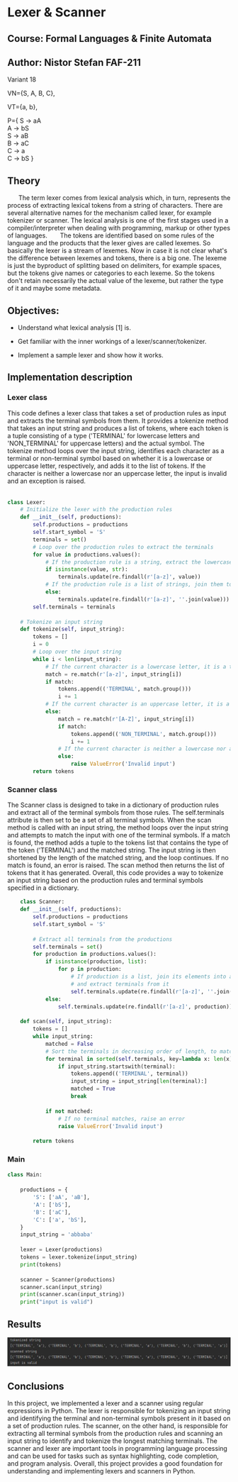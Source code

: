 # Lexer & Scanner
## Course: Formal Languages & Finite Automata
## Author: Nistor Stefan FAF-211
Variant 18

VN={S, A, B, C}, 

VT={a, b}, 

P={ 
    S → aA     
    A → bS    
    S → aB   
    B → aC    
    C → a  
    C → bS
}


## Theory
    The term lexer comes from lexical analysis which, in turn, represents the process of extracting lexical tokens from a string of characters. There are several alternative names for the mechanism called lexer, for example tokenizer or scanner. The lexical analysis is one of the first stages used in a compiler/interpreter when dealing with programming, markup or other types of languages.     The tokens are identified based on some rules of the language and the products that the lexer gives are called lexemes. So basically the lexer is a stream of lexemes. Now in case it is not clear what's the difference between lexemes and tokens, there is a big one. The lexeme is just the byproduct of splitting based on delimiters, for example spaces, but the tokens give names or categories to each lexeme. So the tokens don't retain necessarily the actual value of the lexeme, but rather the type of it and maybe some metadata.

## Objectives:
- Understand what lexical analysis [1] is.

- Get familiar with the inner workings of a lexer/scanner/tokenizer.

- Implement a sample lexer and show how it works.
  

## Implementation description
### Lexer class
This code defines a lexer class that takes a set of production rules as input and extracts the terminal symbols from them. It provides a tokenize method that takes an input string and produces a list of tokens, where each token is a tuple consisting of a type ('TERMINAL' for lowercase letters and 'NON_TERMINAL' for uppercase letters) and the actual symbol. The tokenize method loops over the input string, identifies each character as a terminal or non-terminal symbol based on whether it is a lowercase or uppercase letter, respectively, and adds it to the list of tokens. If the character is neither a lowercase nor an uppercase letter, the input is invalid and an exception is raised.

```python

class Lexer:
    # Initialize the lexer with the production rules
    def __init__(self, productions):
        self.productions = productions
        self.start_symbol = 'S'
        terminals = set()
        # Loop over the production rules to extract the terminals
        for value in productions.values():
            # If the production rule is a string, extract the lowercase letters
            if isinstance(value, str):
                terminals.update(re.findall(r'[a-z]', value))
            # If the production rule is a list of strings, join them together first and then extract the lowercase letters
            else:
                terminals.update(re.findall(r'[a-z]', ''.join(value)))
        self.terminals = terminals

    # Tokenize an input string
    def tokenize(self, input_string):
        tokens = []
        i = 0
        # Loop over the input string
        while i < len(input_string):
            # If the current character is a lowercase letter, it is a terminal symbol
            match = re.match(r'[a-z]', input_string[i])
            if match:
                tokens.append(('TERMINAL', match.group()))
                i += 1
            # If the current character is an uppercase letter, it is a non-terminal symbol
            else:
                match = re.match(r'[A-Z]', input_string[i])
                if match:
                    tokens.append(('NON_TERMINAL', match.group()))
                    i += 1
                # If the current character is neither a lowercase nor an uppercase letter, the input is invalid
                else:
                    raise ValueError('Invalid input')
        return tokens
```
### Scanner class
The Scanner class is designed to take in a dictionary of production rules and extract all of the terminal symbols from those rules. The self.terminals attribute is then set to be a set of all terminal symbols. When the scan method is called with an input string, the method loops over the input string and attempts to match the input with one of the terminal symbols. If a match is found, the method adds a tuple to the tokens list that contains the type of the token ('TERMINAL') and the matched string. The input string is then shortened by the length of the matched string, and the loop continues. If no match is found, an error is raised. The scan method then returns the list of tokens that it has generated. Overall, this code provides a way to tokenize an input string based on the production rules and terminal symbols specified in a dictionary.

```python
    class Scanner:
    def __init__(self, productions):
        self.productions = productions
        self.start_symbol = 'S'

        # Extract all terminals from the productions
        self.terminals = set()
        for production in productions.values():
            if isinstance(production, list):
                for p in production:
                    # If production is a list, join its elements into a single string
                    # and extract terminals from it
                    self.terminals.update(re.findall(r'[a-z]', ''.join(p)))
            else:
                self.terminals.update(re.findall(r'[a-z]', production))

    def scan(self, input_string):
        tokens = []
        while input_string:
            matched = False
            # Sort the terminals in decreasing order of length, to match longer terminals first
            for terminal in sorted(self.terminals, key=lambda x: len(x), reverse=True):
                if input_string.startswith(terminal):
                    tokens.append(('TERMINAL', terminal))
                    input_string = input_string[len(terminal):]
                    matched = True
                    break

            if not matched:
                # If no terminal matches, raise an error
                raise ValueError('Invalid input')

        return tokens
```

### Main

```python
class Main:

    productions = {
        'S': ['aA', 'aB'],
        'A': ['bS'],
        'B': ['aC'],
        'C': ['a', 'bS'],
    }
    input_string = 'abbaba'

    lexer = Lexer(productions)
    tokens = lexer.tokenize(input_string)
    print(tokens)

    scanner = Scanner(productions)
    scanner.scan(input_string)
    print(scanner.scan(input_string))
    print("input is valid")
```



## Results
![Alt text](screens/Screenshot_1.jpg)
## Conclusions
In this project, we implemented a lexer and a scanner using regular expressions in Python. The lexer is responsible for tokenizing an input string and identifying the terminal and non-terminal symbols present in it based on a set of production rules. The scanner, on the other hand, is responsible for extracting all terminal symbols from the production rules and scanning an input string to identify and tokenize the longest matching terminals. The scanner and lexer are important tools in programming language processing and can be used for tasks such as syntax highlighting, code completion, and program analysis. Overall, this project provides a good foundation for understanding and implementing lexers and scanners in Python.